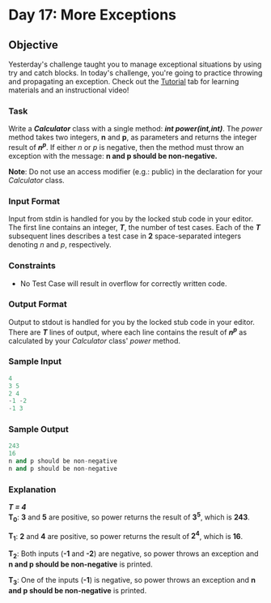 # Day 17: More Exceptions

## Objective  
Yesterday's challenge taught you to manage exceptional situations by using try and catch blocks. In today's challenge, you're going to practice throwing and propagating an exception. Check out the [Tutorial](https://www.hackerrank.com/challenges/30-more-exceptions/tutorial) tab for learning materials and an instructional video!

### Task 
Write a _**Calculator**_ class with a single method: **_int power(int,int)_**. The _power_ method takes two integers, **n** and **p**, as parameters and returns the integer result of **_n<sup>p</sup>_**. If either _n_ or _p_ is negative, then the method must throw an exception with the message: **n and p should be non-negative.**

**Note**: Do not use an access modifier (e.g.: public) in the declaration for your _Calculator_ class.

### Input Format

Input from stdin is handled for you by the locked stub code in your editor. The first line contains an integer, **_T_**, the number of test cases. Each of the **_T_** subsequent lines describes a test case in **2** space-separated integers denoting _n_ and _p_, respectively.

### Constraints

 - No Test Case will result in overflow for correctly written code.

### Output Format

Output to stdout is handled for you by the locked stub code in your editor. There are **_T_** lines of output, where each line contains the result of **_n<sup>p</sup>_** as calculated by your _Calculator_ class' _power_ method.

### Sample Input
```Python
4
3 5
2 4
-1 -2
-1 3
```
### Sample Output
```Python
243
16
n and p should be non-negative
n and p should be non-negative
```

### Explanation
**_T = 4_**  
**T<sub>0</sub>**: **3** and **5** are positive, so power returns the result of **3<sup>5</sup>**, which is **243**.  

**T<sub>1</sub>**: **2** and **4** are positive, so power returns the result of **2<sup>4</sup>**, which is **16**.  

**T<sub>2</sub>**: Both inputs (**-1** and **-2**) are negative, so power throws an exception and **n and p should be non-negative** is printed.   

**T<sub>3</sub>**: One of the inputs (**-1**) is negative, so power throws an exception and **n and p should be non-negative** is printed.
